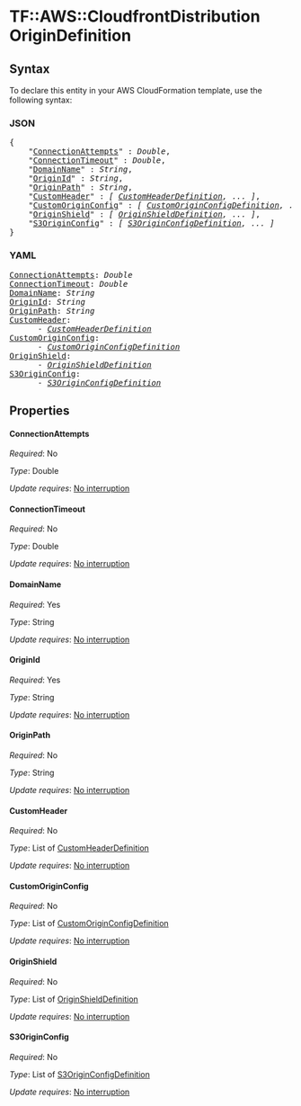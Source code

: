 # TF::AWS::CloudfrontDistribution OriginDefinition

## Syntax

To declare this entity in your AWS CloudFormation template, use the following syntax:

### JSON

<pre>
{
    "<a href="#connectionattempts" title="ConnectionAttempts">ConnectionAttempts</a>" : <i>Double</i>,
    "<a href="#connectiontimeout" title="ConnectionTimeout">ConnectionTimeout</a>" : <i>Double</i>,
    "<a href="#domainname" title="DomainName">DomainName</a>" : <i>String</i>,
    "<a href="#originid" title="OriginId">OriginId</a>" : <i>String</i>,
    "<a href="#originpath" title="OriginPath">OriginPath</a>" : <i>String</i>,
    "<a href="#customheader" title="CustomHeader">CustomHeader</a>" : <i>[ <a href="customheaderdefinition.md">CustomHeaderDefinition</a>, ... ]</i>,
    "<a href="#customoriginconfig" title="CustomOriginConfig">CustomOriginConfig</a>" : <i>[ <a href="customoriginconfigdefinition.md">CustomOriginConfigDefinition</a>, ... ]</i>,
    "<a href="#originshield" title="OriginShield">OriginShield</a>" : <i>[ <a href="originshielddefinition.md">OriginShieldDefinition</a>, ... ]</i>,
    "<a href="#s3originconfig" title="S3OriginConfig">S3OriginConfig</a>" : <i>[ <a href="s3originconfigdefinition.md">S3OriginConfigDefinition</a>, ... ]</i>
}
</pre>

### YAML

<pre>
<a href="#connectionattempts" title="ConnectionAttempts">ConnectionAttempts</a>: <i>Double</i>
<a href="#connectiontimeout" title="ConnectionTimeout">ConnectionTimeout</a>: <i>Double</i>
<a href="#domainname" title="DomainName">DomainName</a>: <i>String</i>
<a href="#originid" title="OriginId">OriginId</a>: <i>String</i>
<a href="#originpath" title="OriginPath">OriginPath</a>: <i>String</i>
<a href="#customheader" title="CustomHeader">CustomHeader</a>: <i>
      - <a href="customheaderdefinition.md">CustomHeaderDefinition</a></i>
<a href="#customoriginconfig" title="CustomOriginConfig">CustomOriginConfig</a>: <i>
      - <a href="customoriginconfigdefinition.md">CustomOriginConfigDefinition</a></i>
<a href="#originshield" title="OriginShield">OriginShield</a>: <i>
      - <a href="originshielddefinition.md">OriginShieldDefinition</a></i>
<a href="#s3originconfig" title="S3OriginConfig">S3OriginConfig</a>: <i>
      - <a href="s3originconfigdefinition.md">S3OriginConfigDefinition</a></i>
</pre>

## Properties

#### ConnectionAttempts

_Required_: No

_Type_: Double

_Update requires_: [No interruption](https://docs.aws.amazon.com/AWSCloudFormation/latest/UserGuide/using-cfn-updating-stacks-update-behaviors.html#update-no-interrupt)

#### ConnectionTimeout

_Required_: No

_Type_: Double

_Update requires_: [No interruption](https://docs.aws.amazon.com/AWSCloudFormation/latest/UserGuide/using-cfn-updating-stacks-update-behaviors.html#update-no-interrupt)

#### DomainName

_Required_: Yes

_Type_: String

_Update requires_: [No interruption](https://docs.aws.amazon.com/AWSCloudFormation/latest/UserGuide/using-cfn-updating-stacks-update-behaviors.html#update-no-interrupt)

#### OriginId

_Required_: Yes

_Type_: String

_Update requires_: [No interruption](https://docs.aws.amazon.com/AWSCloudFormation/latest/UserGuide/using-cfn-updating-stacks-update-behaviors.html#update-no-interrupt)

#### OriginPath

_Required_: No

_Type_: String

_Update requires_: [No interruption](https://docs.aws.amazon.com/AWSCloudFormation/latest/UserGuide/using-cfn-updating-stacks-update-behaviors.html#update-no-interrupt)

#### CustomHeader

_Required_: No

_Type_: List of <a href="customheaderdefinition.md">CustomHeaderDefinition</a>

_Update requires_: [No interruption](https://docs.aws.amazon.com/AWSCloudFormation/latest/UserGuide/using-cfn-updating-stacks-update-behaviors.html#update-no-interrupt)

#### CustomOriginConfig

_Required_: No

_Type_: List of <a href="customoriginconfigdefinition.md">CustomOriginConfigDefinition</a>

_Update requires_: [No interruption](https://docs.aws.amazon.com/AWSCloudFormation/latest/UserGuide/using-cfn-updating-stacks-update-behaviors.html#update-no-interrupt)

#### OriginShield

_Required_: No

_Type_: List of <a href="originshielddefinition.md">OriginShieldDefinition</a>

_Update requires_: [No interruption](https://docs.aws.amazon.com/AWSCloudFormation/latest/UserGuide/using-cfn-updating-stacks-update-behaviors.html#update-no-interrupt)

#### S3OriginConfig

_Required_: No

_Type_: List of <a href="s3originconfigdefinition.md">S3OriginConfigDefinition</a>

_Update requires_: [No interruption](https://docs.aws.amazon.com/AWSCloudFormation/latest/UserGuide/using-cfn-updating-stacks-update-behaviors.html#update-no-interrupt)

